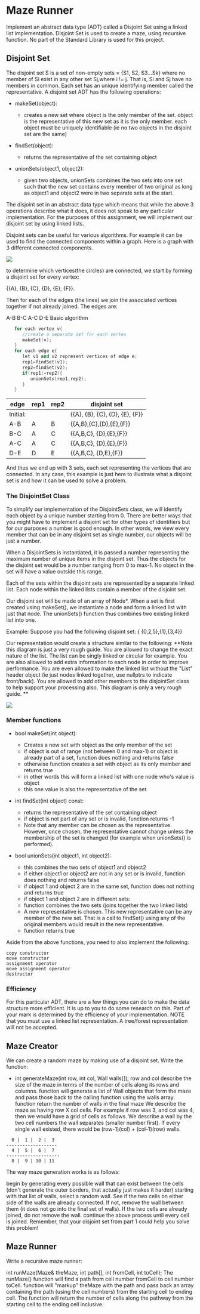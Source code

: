 # Maze Runner

Implement an abstract data type (ADT) called a Disjoint Set using a linked list implementation. Disjoint Set is used to create a maze, using recursive function. No part of the Standard Library is used for this project.

## Disjoint Set

The disjoint set S is a set of non-empty sets = {S1, S2, S3...Sk} where no member of Si exist in any other set Sj,where i != j. That is, Si and Sj have no members in common. Each set has an unique identifying member called the representative. A disjoint set ADT has the following operations:

- makeSet(object):
  - creates a new set where object is the only member of the set. object is the representative of this new set as it is the only member. each object must be uniquely identifiable (ie no two objects in the disjoint set are the same)

- findSet(object):
  - returns the representative of the set containing object

- unionSets(object1, object2):
  - given two objects, unionSets combines the two sets into one set such that the new set contains every member of two original as long as object1 and object2 were in two separate sets at the start.

The disjoint set in an abstract data type which means that while the above 3 operations describe what it does, it does not speak to any particular implementation. For the purposes of this assignment, we will implement our disjoint set by using linked lists.

Disjoint sets can be useful for various algorithms. For example it can be used to find the connected components within a graph. Here is a graph with 3 different connected components.

![](pic1.png)

to determine which vertices(the circles) are connected, we start by forming a disjoint set for every vertex:

{{A}, {B}, {C}, {D}, {E}, {F}}.

Then for each of the edges (the lines) we join the associated vertices together if not already joined. The edges are:

A-B
B-C
A-C
D-E
Basic algorithm

```c++
   for each vertex v{
      //create a separate set for each vertex
      makeSet(v);
   }
   for each edge e{
      let v1 and v2 represent vertices of edge e;
      rep1=findSet(v1);
      rep2=findSet(v2);
      if(rep1!=rep2){
         unionSets(rep1,rep2);
      }
   }
```

| edge     | rep1 | rep2 | disjoint set                    |
|----------|------|------|---------------------------------|
| Initial: |      |      | {{A}, {B}, {C}, {D}, {E}, {F}}  |
| A-B      | A    | B    | {{A,B},{C},{D},{E},{F}}         |
| B-C      | A    | C    | {{A,B,C}, {D},{E},{F}}          |
| A-C      | A    | C    | {{A,B,C}, {D},{E},{F}}          |
| D-E      | D    | E    | {{A,B,C}, {D,E},{F}}            |

And thus we end up with 3 sets, each set representing the vertices that are connected. In any case, this example is just here to illustrate what a disjoint set is and how it can be used to solve a problem.

### The DisjointSet Class
To simplify our implementation of the DisjointSets class, we will identify each object by a unique number starting from 0. There are better ways that you might have to implement a disjoint set for other types of identifiers but for our purposes a number is good enough. In other words, we view every member that can be in any disjoint set as single number, our objects will be just a number.

When a DisjointSets is instantiated, it is passed a number representing the maximum number of unique items in the disjoint set. Thus the objects for the disjoint set would be a number ranging from 0 to max-1. No object in the set will have a value outside this range.

Each of the sets within the disjoint sets are represented by a separate linked list. Each node within the linked lists contain a member of the disjoint set.

Our disjoint set will be made of an array of Node*. When a set is first created using makeSet(), we instantiate a node and form a linked list with just that node. The unionSets() function thus combines two existing linked list into one.

Example:
Suppose you had the following disjoint set: { {0,2,5},{1},{3,4}}

Our representation would create a structure similar to the following: **Note this diagram is just a very rough guide. You are allowed to change the exact nature of the list. The list can be singly linked or circular for example. You are also allowed to add extra information to each node in order to improve performance. You are even allowed to make the linked list without the "List" header object (ie just nodes linked together, use nullptrs to indicate front/back). You are allowed to add other members to the disjointSet class to help support your processing also. This diagram is only a very rough guide. **

![](pic2.png)

### Member functions
- bool makeSet(int object):

  - Creates a new set with object as the only member of the set
  - if object is out of range (not between 0 and max-1) or object is already part of a set, function does nothing and returns false
  - otherwise function creates a set with object as its only member and returns true
  - in other words this will form a linked list with one node who's value is object
  - this one value is also the representative of the set

- int findSet(int object) const: 

  - returns the representative of the set containing object
  - if object is not part of any set or is invalid, function returns -1
  - Note that any member can be chosen as the representative. However, once chosen, the representative cannot change unless the membership of the set is changed (for example when unionSets() is performed).

- bool unionSets(int object1, int object2):

  - this combines the two sets of object1 and object2
  - if either object1 or object2 are not in any set or is invalid, function does nothing and returns false
  - if object 1 and object 2 are in the same set, function does not nothing and returns true
  - if object 1 and object 2 are in different sets:
  - function combines the two sets (joins together the two linked lists)
  - A new representative is chosen. This new representative can be any member of the new set. That is a call to findSet() using any of the original members would result in the new representative.
  - function returns true

Aside from the above functions, you need to also implement the following:

```
copy constructor 
move constructor
assignment operator
move assignment operator
destructor
```

### Efficiency
For this particular ADT, there are a few things you can do to make the data structure more efficient. It is up to you to do some research on this. Part of your mark is determined by the efficiency of your implementation. NOTE that you must use a linked list representation. A tree/forest representation will not be accepted.

## Maze Creator

We can create a random maze by making use of a disjoint set. Write the function:

- int generateMaze(int row, int col, Wall walls[]);
row and col describe the size of the maze in terms of the number of cells along its rows and columns.
function will generate a list of Wall objects that form the maze and pass those back to the calling function using the walls array.
function return the number of walls in the final maze
We describe the maze as having row X col cells. For example if row was 3, and col was 4, then we would have a grid of cells as follows. We describe a wall by the two cell numbers the wall separates (smaller number first). If every single wall existed, there would be (row-1)(col) + (col-1)(row) walls.

```
  0 |  1 |  2 |  3 
-------------------  
  4 |  5 |  6 |  7
--------------------
  8 |  9 | 10 | 11
  ```
  

The way maze generation works is as follows:

begin by generating every possible wall that can exist between the cells (don't generate the outer borders, that actually just makes it harder)
starting with that list of walls, select a random wall. See if the two cells on either side of the walls are already connected. If not, remove the wall between them (it does not go into the final set of walls). If the two cells are already joined, do not remove the wall.
continue the above process until every cell is joined.
Remember, that your disjoint set from part 1 could help you solve this problem!

## Maze Runner

Write a recursive maze runner:

int runMaze(Maze& theMaze, int path[], int fromCell, int toCell);
The runMaze() function will find a path from cell number fromCell to cell number toCell. function will "markup" theMaze with the path and pass back an array containing the path (using the cell numbers) from the starting cell to ending cell. The function will return the number of cells along the pathway from the starting cell to the ending cell inclusive.
